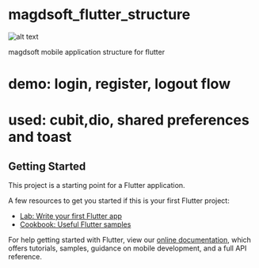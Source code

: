 # magdsoft_flutter_structure
![alt text](1654181881619.gif)

magdsoft mobile application structure for flutter
# demo: login, register, logout flow
# used: cubit,dio, shared preferences and toast

## Getting Started

This project is a starting point for a Flutter application.

A few resources to get you started if this is your first Flutter project:

- [Lab: Write your first Flutter app](https://flutter.dev/docs/get-started/codelab)
- [Cookbook: Useful Flutter samples](https://flutter.dev/docs/cookbook)

For help getting started with Flutter, view our
[online documentation](https://flutter.dev/docs), which offers tutorials,
samples, guidance on mobile development, and a full API reference.
